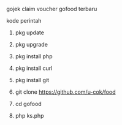 gojek claim voucher gofood terbaru

kode perintah

1. pkg update

2. pkg upgrade

3. pkg install php

4. pkg install curl

5. pkg install git

6. git clone https://github.com/u-cok/food

7. cd gofood

8. php ks.php
